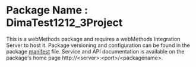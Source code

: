 # Package Name : DimaTest1212_3Project
This is a webMethods package and requires a webMethods Integration Server to host it. Package versioning and configuration can be found in the package [manifest](./DimaTest1212_3Project/manifest.v3) file. Service and API documentation is available on the package's home page http://&lt;server&gt;:&lt;port&gt;/&lt;packagename>.